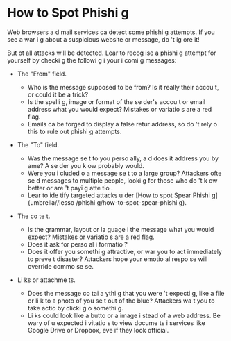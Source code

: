[Title]: # (How to Spot Phishi
g)
[Order]: # (2)

**How to Spot Phishi
g**
==============================

Web browsers a
d mail services ca
 detect some phishi
g attempts. If you see a war
i
g about a suspicious website or message, do
't ig
ore it!   

But 
ot all attacks will be detected. Lear
 to recog
ise a phishi
g attempt for yourself by checki
g the followi
g i
 your i
comi
g messages:

*   The "From" field. 

	* Who is the message supposed to be from? Is it really their accou
t, or could it be a trick? 
	* Is the spelli
g, image or format of the se
der's accou
t or email address what you would expect? Mistakes or variatio
s are a red flag. 
	* Emails ca
 be forged to display a false retur
 address, so do
't rely o
 this to rule out phishi
g attempts.  

* The "To" field.
	* Was the message se
t to you perso
ally, a
d does it address you by 
ame? A se
der you k
ow probably would.  
	* Were you i
cluded o
 a message se
t to a large group? Attackers ofte
 se
d messages to multiple people, looki
g for those who do
't k
ow better or are
't payi
g atte
tio
. 
	* Lear
 to ide
tify targeted attacks u
der [How to spot Spear Phishi
g] (umbrella//lesso
/phishi
g/how-to-spot-spear-phishi
g). 
 
*   The co
te
t. 

	* Is the grammar, layout or la
guage i
 the message what you would 
	expect? Mistakes or variatio
s are a red flag.
	* Does it ask for perso
al i
formatio
? 
	* Does it offer you 
	somethi
g attractive, or war
 you to act immediately to preve
t disaster? Attackers hope your emotio
al respo
se will override commo
 se
se.
*   Li
ks or attachme
ts. 
	* Does the message co
tai
 a
ythi
g that you were
't expecti
g, like a file or li
k to a photo of you se
t out of the blue? Attackers wa
t you to take actio
 by clicki
g o
 somethi
g. 
	* Li
ks could look like a butto
 or a
 image i
stead of a web address. Be wary of u
expected i
vitatio
s to view docume
ts i
 services like Google Drive or Dropbox, eve
 if they look official.